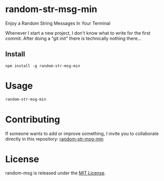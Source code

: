 # random-str-msg-min
Enjoy a Random String Messages In Your Terminal

Whenever I start a new project, I don't know what to write for the first commit. After doing a “git init” there is technically nothing there...

## Install

```npm
npm install -g random-str-msg-min
```

# Usage

```bash
random-str-msg-min
```

# Contributing
If someone wants to add or improve something, I invite you to collaborate directly in this repository: [random-str-msg-min](https://github.com/EdwardbotA/random-str-msg-min)

# License
random-msg is released under the [MIT License](https://opensource.org/licenses/MIT).